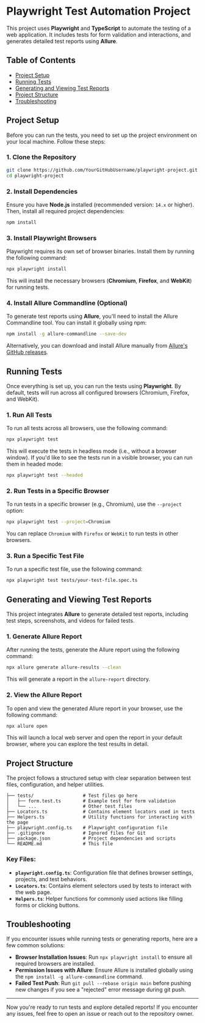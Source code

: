 
# Playwright Test Automation Project

This project uses **Playwright** and **TypeScript** to automate the testing of a web application. It includes tests for form validation and interactions, and generates detailed test reports using **Allure**.

## Table of Contents

- [Project Setup](#project-setup)
- [Running Tests](#running-tests)
- [Generating and Viewing Test Reports](#generating-and-viewing-test-reports)
- [Project Structure](#project-structure)
- [Troubleshooting](#troubleshooting)

## Project Setup

Before you can run the tests, you need to set up the project environment on your local machine. Follow these steps:

### 1. Clone the Repository

```bash
git clone https://github.com/YourGitHubUsername/playwright-project.git
cd playwright-project
```

### 2. Install Dependencies

Ensure you have **Node.js** installed (recommended version: `14.x` or higher). Then, install all required project dependencies:

```bash
npm install
```

### 3. Install Playwright Browsers

Playwright requires its own set of browser binaries. Install them by running the following command:

```bash
npx playwright install
```

This will install the necessary browsers (**Chromium**, **Firefox**, and **WebKit**) for running tests.

### 4. Install Allure Commandline (Optional)

To generate test reports using **Allure**, you'll need to install the Allure Commandline tool. You can install it globally using npm:

```bash
npm install -g allure-commandline --save-dev
```

Alternatively, you can download and install Allure manually from [Allure's GitHub releases](https://github.com/allure-framework/allure2/releases).

## Running Tests

Once everything is set up, you can run the tests using **Playwright**. By default, tests will run across all configured browsers (Chromium, Firefox, and WebKit).

### 1. Run All Tests

To run all tests across all browsers, use the following command:

```bash
npx playwright test
```

This will execute the tests in headless mode (i.e., without a browser window). If you'd like to see the tests run in a visible browser, you can run them in headed mode:

```bash
npx playwright test --headed
```

### 2. Run Tests in a Specific Browser

To run tests in a specific browser (e.g., Chromium), use the `--project` option:

```bash
npx playwright test --project=Chromium
```

You can replace `Chromium` with `Firefox` or `WebKit` to run tests in other browsers.

### 3. Run a Specific Test File

To run a specific test file, use the following command:

```bash
npx playwright test tests/your-test-file.spec.ts
```

## Generating and Viewing Test Reports

This project integrates **Allure** to generate detailed test reports, including test steps, screenshots, and videos for failed tests.

### 1. Generate Allure Report

After running the tests, generate the Allure report using the following command:

```bash
npx allure generate allure-results --clean
```

This will generate a report in the `allure-report` directory.

### 2. View the Allure Report

To open and view the generated Allure report in your browser, use the following command:

```bash
npx allure open
```

This will launch a local web server and open the report in your default browser, where you can explore the test results in detail.

## Project Structure

The project follows a structured setup with clear separation between test files, configuration, and helper utilities.

```
├── tests/                  # Test files go here
│   ├── form.test.ts        # Example test for form validation
│   └── ...                 # Other test files
├── Locators.ts             # Contains element locators used in tests
├── Helpers.ts              # Utility functions for interacting with the page
├── playwright.config.ts    # Playwright configuration file
├── .gitignore              # Ignored files for Git
├── package.json            # Project dependencies and scripts
└── README.md               # This file
```

### Key Files:

- **`playwright.config.ts`**: Configuration file that defines browser settings, projects, and test behaviors.
- **`Locators.ts`**: Contains element selectors used by tests to interact with the web page.
- **`Helpers.ts`**: Helper functions for commonly used actions like filling forms or clicking buttons.

## Troubleshooting

If you encounter issues while running tests or generating reports, here are a few common solutions:

- **Browser Installation Issues**: Run `npx playwright install` to ensure all required browsers are installed.
- **Permission Issues with Allure**: Ensure Allure is installed globally using the `npm install -g allure-commandline` command.
- **Failed Test Push**: Run `git pull --rebase origin main` before pushing new changes if you see a "rejected" error message during git push.

---

Now you're ready to run tests and explore detailed reports! If you encounter any issues, feel free to open an issue or reach out to the repository owner.
